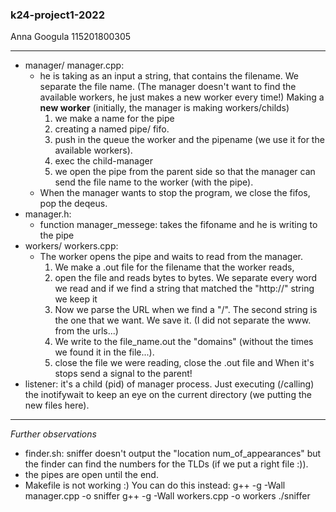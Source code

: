### k24-project1-2022
Anna Googula 115201800305

------------------
* manager/ manager.cpp: 
    - he is taking as an input a string, that contains the filename. We separate the file name.
    (The manager doesn't want to find the available workers, he just makes a new worker every time!)
    Making a __new worker__ (initially, the manager is making workers/childs) 
        1) we make a name for the pipe
        2) creating a named pipe/ fifo.
        3) push in the queue the worker and the pipename (we use it for the available workers).
        4) exec the child-manager
        5) we open the pipe from the parent side so that the manager can send the file name to the worker (with the pipe).
    - When the manager wants to stop the program, we close the fifos, pop the deqeus.
* manager.h: 
    - function manager_messege: takes the fifoname and he is writing to the pipe
* workers/ workers.cpp:
    - The worker opens the pipe and waits to read from the manager.
        1) We make a .out file for the filename that the worker reads,
        2) open the file and reads bytes to bytes. We separate every word we read and if we find a string that matched the "http://" string we keep it
        3) Now we parse the URL when we find a "/". The second string is the one that we want. We save it. (I did not separate the www. from the urls...) 
        4) We write to the file_name.out the "domains" (without the times we found it in the file...).
        5) close the file we were reading, close the .out file and 
        When it's stops send a signal to the parent! 
* listener: it's a child (pid) of manager process. Just executing (/calling) the inotifywait to keep an eye on the current directory (we putting the new files here).

-----------------------------------------------------------------------------------------------------------
*Further observations*
- finder.sh: sniffer doesn't output the "location num_of_appearances" but the finder can find the       numbers for the TLDs (if we put a right file :)).
- the pipes are open until the end.
- Makefile is not working :) You can do this instead: 
g++ -g -Wall manager.cpp -o sniffer 
g++ -g -Wall workers.cpp -o workers 
./sniffer
